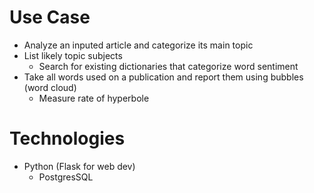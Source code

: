# Use Case
- Analyze an inputed article and categorize its main topic
- List likely topic subjects
    - Search for existing dictionaries that categorize word sentiment
- Take all words used on a publication and report them using bubbles (word cloud)
    - Measure rate of hyperbole

# Technologies
- Python (Flask for web dev)
    - PostgresSQL
